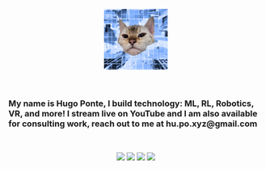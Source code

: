 <p style="text-align:center;border-radius:50%">
<a href="https://www.youtube.com/@hu-po/streams" target="_blank">
  <img src="https://github.com/hu-po/hu-po/blob/main/images/catprofpic.png"
  alt="Buboo"
  width="25%"/>
</a>
</p>

<br>

<h3 align="left">

My name is <strong>Hu</strong>go <strong>Po</strong>nte, I build technology: ML, RL, Robotics, VR, and more! I stream live on YouTube and I  am also available for consulting work, reach out to me at <strong>hu.po.xyz<!-- bad bot -->@<!-- stahp it -->gmail.com</strong>

</h3>

<br>

<body style="text-align:center;">

[<img src="https://img.shields.io/badge/youtube-%23FF0000.svg?&style=for-the-badge&logo=youtube&logoColor=white" />](https://youtube.com/@hu-po) [<img src="https://img.shields.io/badge/website-%2312100E.svg?&style=for-the-badge&logo=googlechrome&logoColor=white" />](https://hu-po.github.io/) [<img src="https://img.shields.io/badge/linkedin-%230077B5.svg?&style=for-the-badge&logo=linkedin&logoColor=white" />](https://www.linkedin.com/in/hugoponte/) [<img src="https://img.shields.io/badge/medium-%2312100E.svg?&style=for-the-badge&logo=medium&logoColor=white" />](https://hu-po.medium.com)

</body>